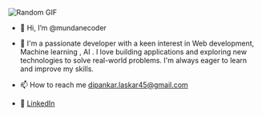 ![Random GIF](https://media.giphy.com/media/3oKIPnAiaMCws8nOsE/giphy.gif)                                                                                      <br>
- 👋 Hi, I’m @mundanecoder



- 👀 I'm a passionate developer with a keen interest in  Web development, Machine learning , AI . I love building applications and exploring new technologies to solve real-world problems.        I'm always eager to learn and improve my skills.
- 📫 How to reach me dipankar.laskar45@gmail.com
- 💼 [LinkedIn](linkedin.com/in/dipankar-laskar)









